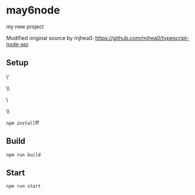# may6node

my new project

Modified original source by mjhea0: https://github.com/mjhea0/typescript-node-api

## Setup















\\\'












































\\\

































\\








\\\






























`npm install`ff












## Build







`npm run build`





## Start

`npm run start`


